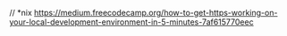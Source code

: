 // *nix
https://medium.freecodecamp.org/how-to-get-https-working-on-your-local-development-environment-in-5-minutes-7af615770eec
